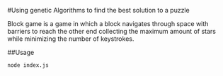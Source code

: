 #Using genetic Algorithms to find the best solution to a puzzle

Block game is a game in which a block navigates through space with barriers to reach the other end collecting the maximum amount of stars while minimizing the number of keystrokes.

##Usage

`node index.js`


